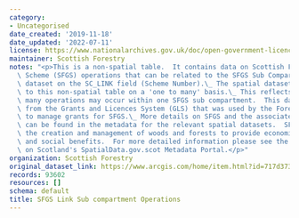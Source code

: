 ```yaml
---
category:
- Uncategorised
date_created: '2019-11-18'
date_updated: '2022-07-11'
license: https://www.nationalarchives.gov.uk/doc/open-government-licence/version/3/
maintainer: Scottish Forestry
notes: "<p>This is a non-spatial table.  It contains data on Scottish Forestry Grant\
  \ Scheme (SFGS) operations that can be related to the SFGS Sub Compartment spatial\
  \ dataset on the SC_LINK field (Scheme Number).\_ The spatial dataset is related\
  \ to this non-spatial table on a 'one to many' basis.\_ This reflects the fact that\
  \ many operations may occur within one SFGS sub compartment.  This dataset was extracted\
  \ from the Grants and Licences System (GLS) that was used by the Forestry Commission\
  \ to manage grants for SFGS.\_ More details on SFGS and the associated spatial data\
  \ can be found in the metadata for the relevant spatial datasets.  SFGS encouraged\
  \ the creation and management of woods and forests to provide economic, environmental\
  \ and social benefits.  For more detailed information please see the metadata record\
  \ on Scotland's SpatialData.gov.scot Metadata Portal.</p>"
organization: Scottish Forestry
original_dataset_link: https://www.arcgis.com/home/item.html?id=717d3739ef0443b79b65845840a98267
records: 93602
resources: []
schema: default
title: SFGS Link Sub compartment Operations
---
```

